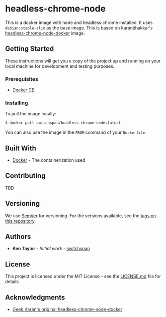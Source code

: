 # headless-chrome-node

This is a docker image with node and headless chrome installed. It uses `debian:stable-slim` as the base image. This is based on karanjthakkar's [headless-chrome-node-docker](https://github.com/karanjthakkar/headless-chrome-node-docker) image.

## Getting Started

These instructions will get you a copy of the project up and running on your local machine for development and testing purposes.

### Prerequisites

- [Docker CE](https://docs.docker.com/install/)

### Installing

To pull the image locally:

```sh
$ docker pull switchspan/headless-chrome-node:latest
```

You can also use the image in the `FROM` command of your `Dockerfile`.

## Built With

- [Docker](http://www.docker.com/) - The containerization used

## Contributing

TBD

## Versioning

We use [SemVer](http://semver.org/) for versioning. For the versions available, see the [tags on this repository](https://github.com/your/project/tags).

## Authors

- **Ken Taylor** - _Initial work_ - [switchspan](https://github.com/switchspan)

## License

This project is licensed under the MIT License - see the [LICENSE.md](LICENSE.md) file for details

## Acknowledgments

- [Geek Karan's original headless-chrome-node-docker](https://github.com/karanjthakkar/headless-chrome-node-docker)
